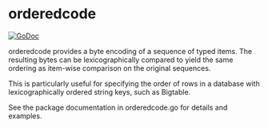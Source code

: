 # orderedcode

[![GoDoc](https://godoc.org/github.com/google/orderedcode?status.svg)](https://godoc.org/github.com/google/orderedcode)

orderedcode provides a byte encoding of a sequence of typed items.
The resulting bytes can be lexicographically compared to yield the same
ordering as item-wise comparison on the original sequences.

This is particularly useful for specifying the order of rows in a database with
lexicographically ordered string keys, such as Bigtable.

See the package documentation in orderedcode.go for details and examples.
